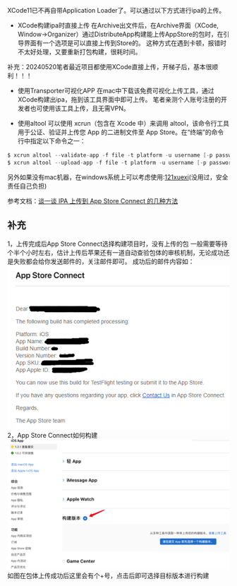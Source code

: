 XCode11已不再自带Application Loader了。可以通过以下方式进行ipa的上传。
- XCode构建ipa时直接上传
在Archive出文件后，在Archive界面（XCode, Window->Organizer）通过DistributeApp构建能上传AppStore的包时，在引导界面有一个选项是可以直接上传到Store的。
这种方式在遇到卡顿，报错时不太好处理，又要重新打包构建，很耗时间。

补充：20240520笔者最近项目都使用XCode直接上传，开梯子后，基本很顺利！！！

- 使用Transporter可视化APP
在mac中下载该免费可视化上传工具，通过XCode构建出ipa，拖到该工具界面中即可上传。
笔者亲测个人账号注册的开发者也可使用该工具上传，且无需VPN。

- 使用altool
可以使用 xcrun（包含在 Xcode 中）来调用 altool，该命令行工具用于公证、验证并上传您 App 的二进制文件至 App Store。在“终端”的命令行中指定以下命令之一：
```c
$ xcrun altool --validate-app -f file -t platform -u username [-p password] [--output-format xml]
$ xcrun altool --upload-app -f file -t platform -u username [-p password] [—output-format xml]
```


另外如果没有mac机器，在windows系统上可以考虑使用:[121xuexi](https://app.121xuexi.com/)(没用过，安全责任自己负担)
 

参考文档：[谈一谈 IPA 上传到 App Store Connect 的几种方法](https://www.jianshu.com/p/7b76466e4bed)

## 补充
1，上传完成后App Store Connect选择构建项目时，没有上传的包
一般需要等待个半个小时左右，估计上传后苹果还有一道自动查验包体的审核机制，无论成功还是失败都会给你发送邮件的，关注邮件即可。
成功后的邮件内容如：
![](https://raw.githubusercontent.com/iningwei/SelfPictureHost/master/Blog/20220609111634.png)
2，App Store Connect如何构建 
![](https://raw.githubusercontent.com/iningwei/SelfPictureHost/master/Blog/20220609111741.png)
如图在包体上传成功后这里会有个+号，点击后即可选择目标版本进行构建